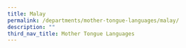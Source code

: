```yaml
---
title: Malay
permalink: /departments/mother-tongue-languages/malay/
description: ""
third_nav_title: Mother Tongue Languages
---
```

